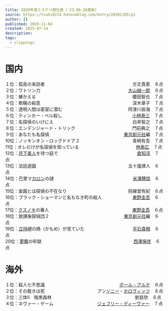 ```yaml
---
title: 2020年度ミステリ順位表（'23.06.26更新）
source: https://tsuki0214.hatenablog.com/entry/20201105/p1
author: []
published: 2020-11-04
created: 2025-07-14
description:
tags:
  - clippings
---
```

# 国内

１位：孤島の来訪者　　　　　　　　　　　　　　　　　　　　方丈貴恵　８点  
２位：ワトソン力　　　　　　　　　　　　　　　　　　　　[大山誠一郎](https://d.hatena.ne.jp/keyword/%C2%E7%BB%B3%C0%BF%B0%EC%CF%BA)　８点  
３位：蝉かえる　　　　　　　　　　　　　　　　　　　　　　櫻田智也　７点  
４位：欺瞞の殺意　　　　　　　　　　　　　　　　　　　　　深木章子　７点  
５位：透明人間は密室に潜む　　　　　　　　　　　　　　　阿津川辰海　７点  
６位：ティンカー・ベル殺し　　　　　　　　　　　　　　　　[小林泰三](https://d.hatena.ne.jp/keyword/%BE%AE%CE%D3%C2%D9%BB%B0)　７点  
７位：名探偵のいけにえ　　　　　　　　　　　　　　　　　　白井智之　７点  
８位：エンデンジャード・トリック　　　　　　　　　　　　　門前典之　７点  
９位：あなたも名探偵　　　　　　　　　　　　　　　　　[東京創元社](https://d.hatena.ne.jp/keyword/%C5%EC%B5%FE%C1%CF%B8%B5%BC%D2)編　７点  
10位：ノッキンオン・ロックドドア２　　　　　　　　　　　　青崎有吾　７点  
11位：オレだけが名探偵を知っている　　　　　　　　　　　　　[林泰広](https://d.hatena.ne.jp/keyword/%CE%D3%C2%D9%B9%AD)　７点  
12位：[月下美人](https://d.hatena.ne.jp/keyword/%B7%EE%B2%BC%C8%FE%BF%CD)を待つ庭で　　　　　　　　　　　　　　　　　　[倉知淳](https://d.hatena.ne.jp/keyword/%C1%D2%C3%CE%BD%DF)　７点  
13位：法廷遊戯　　　　　　　　　　　　　　　　　　　　　五十嵐律人　６点  
14位：巴里マ[カロン](https://d.hatena.ne.jp/keyword/%A5%AB%A5%ED%A5%F3)の謎　　　　　　　　　　　　　　　　　　[米澤穂信](https://d.hatena.ne.jp/keyword/%CA%C6%DF%B7%CA%E6%BF%AE)　６点  
15位：楽園とは探偵の不在なり　　　　　　　　　　　　　　斜線堂有紀　６点  
16位：ブラック・ショーマンと名もなき町の殺人　　　　　　　[東野圭吾](https://d.hatena.ne.jp/keyword/%C5%EC%CC%EE%B7%BD%B8%E3)　６点  
17位：[クスノキ](https://d.hatena.ne.jp/keyword/%A5%AF%A5%B9%A5%CE%A5%AD)の番人　　　　　　　　　　　　　　　　　　　[東野圭吾](https://d.hatena.ne.jp/keyword/%C5%EC%CC%EE%B7%BD%B8%E3)　６点  
18位：放課後探偵団２　　　　　　　　　　　　　　　　　[東京創元社](https://d.hatena.ne.jp/keyword/%C5%EC%B5%FE%C1%CF%B8%B5%BC%D2)編　６点  
19位：[立待岬](https://d.hatena.ne.jp/keyword/%CE%A9%C2%D4%CC%A8)の鴎（かもめ）が見ていた　　　　　　　　　　　[平石貴樹](https://d.hatena.ne.jp/keyword/%CA%BF%C0%D0%B5%AE%BC%F9)　６点  
20位：[夢魔](https://d.hatena.ne.jp/keyword/%CC%B4%CB%E2)の牢獄　　　　　　　　　　　　　　　　　　　　　[西澤保彦](https://d.hatena.ne.jp/keyword/%C0%BE%DF%B7%CA%DD%C9%A7)　６点  　　  
# 海外

１位：殺人七不思議　　　　　　　　　　　　　　　　　[ポール・アルテ](https://d.hatena.ne.jp/keyword/%A5%DD%A1%BC%A5%EB%A1%A6%A5%A2%A5%EB%A5%C6)　８点  
２位：その裁きは死　　　　　　　　　　　　アン[ソニー](https://d.hatena.ne.jp/keyword/%A5%BD%A5%CB%A1%BC)・[ホロヴィッツ](https://d.hatena.ne.jp/keyword/%A5%DB%A5%ED%A5%F4%A5%A3%A5%C3%A5%C4)　８点  
３位：三体Ⅱ　暗黒森林　　　　　　　　　　　　　　　　　　　劉慈欣　８点  
４位：ネヴァー・ゲーム　　　　　　　　　　[ジェフリー・ディーヴァー](https://d.hatena.ne.jp/keyword/%A5%B8%A5%A7%A5%D5%A5%EA%A1%BC%A1%A6%A5%C7%A5%A3%A1%BC%A5%F4%A5%A1%A1%BC)　７点